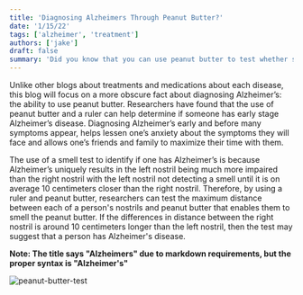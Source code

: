 ```yaml
---
title: 'Diagnosing Alzheimers Through Peanut Butter?'
date: '1/15/22'
tags: ['alzheimer', 'treatment']
authors: ['jake']
draft: false
summary: 'Did you know that you can use peanut butter to test whether someone has Alzheimers disease? We will use this blog to explore this odd test and why it works.'
---
```

Unlike other blogs about treatments and medications about each disease, this blog will focus on a more obscure fact about diagnosing Alzheimer’s: the ability to use peanut butter. Researchers have found that the use of peanut butter and a ruler can help determine if someone has early stage Alzheimer’s disease. Diagnosing Alzheimer’s early and before many symptoms appear, helps lessen one’s anxiety about the symptoms they will face and allows one’s friends and family to maximize their time with them.

The use of a smell test to identify if one has Alzheimer’s is because Alzheimer’s uniquely results in the left nostril being much more impaired than the right nostril with the left nostril not detecting a smell until it is on average 10 centimeters closer than the right nostril. Therefore, by using a ruler and peanut butter, researchers can test the maximum distance between each of a person's nostrils and peanut butter that enables them to smell the peanut butter. If the differences in distance between the right nostril is around 10 centimeters longer than the left nostril, then the test may suggest that a person has Alzheimer's disease.

**Note: The title says "Alzheimers" due to markdown requirements, but the proper syntax is "Alzheimer's"**

![peanut-butter-test](https://healthinasecond.com/wp-content/mediauploads/2016/12/peanut-butter-alzheimers-FI.jpg)
